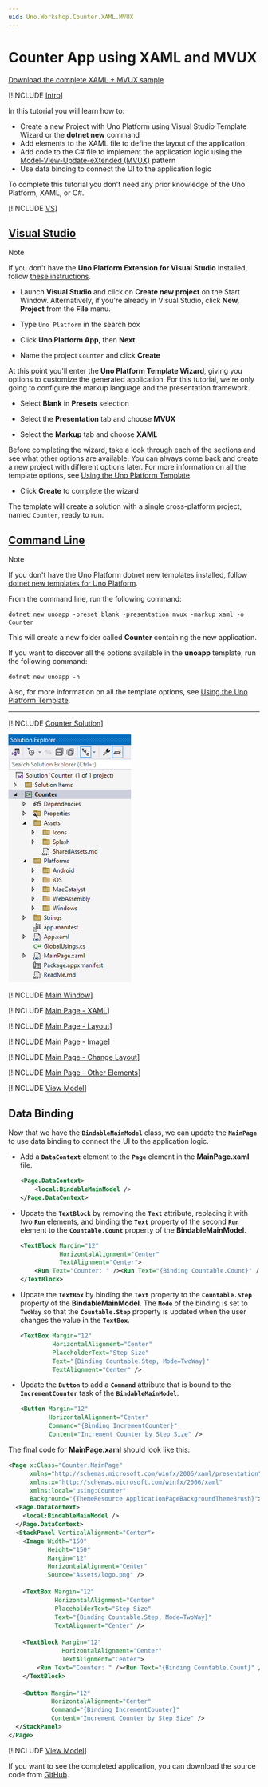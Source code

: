 ```yaml
---
uid: Uno.Workshop.Counter.XAML.MVUX
---
```


# Counter App using XAML and MVUX

[Download the complete XAML + MVUX sample](https://github.com/unoplatform/Uno.Samples/tree/master/reference/Counter/XAML-MVUX)  

[!INCLUDE [Intro](includes/include-intro.md)]

In this tutorial you will learn how to:

- Create a new Project with Uno Platform using Visual Studio Template Wizard or the **dotnet new** command
- Add elements to the XAML file to define the layout of the application
- Add code to the C# file to implement the application logic using the [Model-View-Update-eXtended (MVUX)](xref:Uno.Extensions.Mvux.Overview) pattern
- Use data binding to connect the UI to the application logic

To complete this tutorial you don't need any prior knowledge of the Uno Platform, XAML, or C#.

[!INCLUDE [VS](includes/include-create.md)]

## [Visual Studio](#tab/vs)

> [!NOTE]
> If you don't have the **Uno Platform Extension for Visual Studio** installed, follow [these instructions](xref:Uno.GetStarted.vs2022).

- Launch **Visual Studio** and click on **Create new project** on the Start Window. Alternatively, if you're already in Visual Studio, click **New, Project** from the **File** menu.

- Type `Uno Platform` in the search box

- Click **Uno Platform App**, then **Next**

- Name the project `Counter` and click **Create**

At this point you'll enter the **Uno Platform Template Wizard**, giving you options to customize the generated application. For this tutorial, we're only going to configure the markup language and the presentation framework.

- Select **Blank** in **Presets** selection

- Select the **Presentation** tab and choose **MVUX**

- Select the **Markup** tab and choose **XAML**

Before completing the wizard, take a look through each of the sections and see what other options are available. You can always come back and create a new project with different options later. For more information on all the template options, see [Using the Uno Platform Template](xref:Uno.GettingStarted.UsingWizard).

- Click **Create** to complete the wizard

The template will create a solution with a single cross-platform project, named `Counter`, ready to run.

## [Command Line](#tab/cli)

> [!NOTE]
> If you don't have the Uno Platform dotnet new templates installed, follow [dotnet new templates for Uno Platform](xref:Uno.GetStarted.dotnet-new).

From the command line, run the following command:

```dotnetcli
dotnet new unoapp -preset blank -presentation mvux -markup xaml -o Counter
```

This will create a new folder called **Counter** containing the new application.

If you want to discover all the options available in the **unoapp** template, run the following command:

```dotnetcli
dotnet new unoapp -h
```

Also, for more information on all the template options, see [Using the Uno Platform Template](xref:Uno.GettingStarted.UsingWizard).

---

[!INCLUDE [Counter Solution](includes/include-solution.md)]

![Counter Solution](Assets/counter-solution-xaml.png)

[!INCLUDE [Main Window](includes/include-mainwindow.md)]

[!INCLUDE [Main Page - XAML](includes/include-mainpage-xaml.md)]

[!INCLUDE [Main Page - Layout](includes/include-mainpage-layout.md)]

[!INCLUDE [Main Page - Image](includes/include-image-xaml.md)]

[!INCLUDE [Main Page - Change Layout](includes/include-mainpage-change-layout.md)]

[!INCLUDE [Main Page - Other Elements](includes/include-elements-xaml.md)]

[!INCLUDE [View Model](includes/include-mvux.md)]

## Data Binding

Now that we have the **`BindableMainModel`** class, we can update the **`MainPage`** to use data binding to connect the UI to the application logic.

- Add a **`DataContext`** element to the **`Page`** element in the **MainPage.xaml** file.

    ```xml
    <Page.DataContext>
        <local:BindableMainModel />
    </Page.DataContext>
    ```

- Update the **`TextBlock`** by removing the **`Text`** attribute, replacing it with two **`Run`** elements, and binding the **`Text`** property of the second **`Run`** element to the **`Countable.Count`** property of the **BindableMainModel**.

    ```xml
    <TextBlock Margin="12"
               HorizontalAlignment="Center"
               TextAlignment="Center">
        <Run Text="Counter: " /><Run Text="{Binding Countable.Count}" />
    </TextBlock>
    ```

- Update the **`TextBox`** by binding the **`Text`** property to the **`Countable.Step`** property of the **BindableMainModel**. The **`Mode`** of the binding is set to **`TwoWay`** so that the **`Countable.Step`** property is updated when the user changes the value in the **`TextBox`**.

    ```xml
    <TextBox Margin="12"
             HorizontalAlignment="Center"
             PlaceholderText="Step Size"
             Text="{Binding Countable.Step, Mode=TwoWay}"
             TextAlignment="Center" />
    ```

- Update the **`Button`** to add a **`Command`** attribute that is bound to the **`IncrementCounter`** task of the **`BindableMainModel`**.

    ```xml
    <Button Margin="12"
            HorizontalAlignment="Center"
            Command="{Binding IncrementCounter}"
            Content="Increment Counter by Step Size" />
    ```

The final code for **MainPage.xaml** should look like this:

```xml
<Page x:Class="Counter.MainPage"
      xmlns="http://schemas.microsoft.com/winfx/2006/xaml/presentation"
      xmlns:x="http://schemas.microsoft.com/winfx/2006/xaml"
      xmlns:local="using:Counter"
      Background="{ThemeResource ApplicationPageBackgroundThemeBrush}">
  <Page.DataContext>
    <local:BindableMainModel />
  </Page.DataContext>
  <StackPanel VerticalAlignment="Center">
    <Image Width="150"
           Height="150"
           Margin="12"
           HorizontalAlignment="Center"
           Source="Assets/logo.png" />

    <TextBox Margin="12"
             HorizontalAlignment="Center"
             PlaceholderText="Step Size"
             Text="{Binding Countable.Step, Mode=TwoWay}"
             TextAlignment="Center" />

    <TextBlock Margin="12"
               HorizontalAlignment="Center"
               TextAlignment="Center">
        <Run Text="Counter: " /><Run Text="{Binding Countable.Count}" />
    </TextBlock>

    <Button Margin="12"
            HorizontalAlignment="Center"
            Command="{Binding IncrementCounter}"
            Content="Increment Counter by Step Size" />
  </StackPanel>
</Page>
```

[!INCLUDE [View Model](includes/include-wrap.md)]

If you want to see the completed application, you can download the source code from [GitHub](https://github.com/unoplatform/Uno.Samples/tree/master/reference/Counter/XAML-MVUX).
